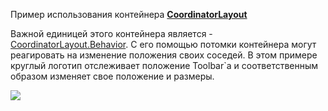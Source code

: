 Пример использования контейнера [**CoordinatorLayout**](http://developer.android.com/reference/android/support/design/widget/CoordinatorLayout.html)

Важной единицей этого контейнера является - [CoordinatorLayout.Behavior](http://developer.android.com/reference/android/support/design/widget/CoordinatorLayout.Behavior.html). С его помощью потомки контейнера могут реагировать на изменение положения своих соседей. В этом примере круглый логотип отслеживает положение Toolbar`а и соответственным образом изменяет свое положение и размеры.

![](https://github.com/fs/android-examples/blob/master/CoordinatorLayout/assert/coordinator.gif?raw=true)
